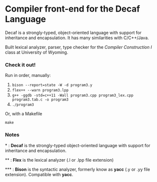 # Compiler front-end for the Decaf Language

Decaf is a strongly-typed, object-oriented language with support for inheritance and encapsulation. It has many similarities with C/C++/Java.

Built lexical analyzer, parser, type checker for the *Compiler Construction I* class at University of Wyoming.

### Check it out!

Run in order, manually:

1. `bison --report=state -W -d program3.y`
2. `flex++ --warn program3.lpp`
3. `g++ -ggdb -std=c++11 -Wall program3.cpp program3_lex.cpp program3.tab.c -o program3`
4. `./program3`

Or, with a Makefile

`make`

### Notes

\*     : **Decaf** is the strongly-typed object-oriented language with support for inheritance and encapsulation.

\*\*   : **Flex** is the lexical analyzer (.l or .lpp file extension)

\*\*\* : **Bison** is the syntactic analyzer, formerly know as **yacc** (.y or .yy file extension). Compatible with **yacc**.
